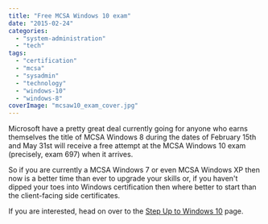 ```yaml
---
title: "Free MCSA Windows 10 exam"
date: "2015-02-24"
categories: 
  - "system-administration"
  - "tech"
tags: 
  - "certification"
  - "mcsa"
  - "sysadmin"
  - "technology"
  - "windows-10"
  - "windows-8"
coverImage: "mcsaw10_exam_cover.jpg"
---
```


Microsoft have a pretty great deal currently going for anyone who earns themselves the title of MCSA Windows 8 during the dates of February 15th and May 31st will receive a free attempt at the MCSA Windows 10 exam (precisely, exam 697) when it arrives.

So if you are currently a MCSA Windows 7 or even MCSA Windows XP then now is a better time than ever to upgrade your skills or, if you haven't dipped your toes into Windows certification then where better to start than the client-facing side certificates.

If you are interested, head on over to the [Step Up to Windows 10](https://www.microsoft.com/learning/en-us/windows-upgrade-offer.aspx?WT.mc_id=WWLeX_Win10_Int_All_LeXSocial "Step Up to Windows 10") page.
